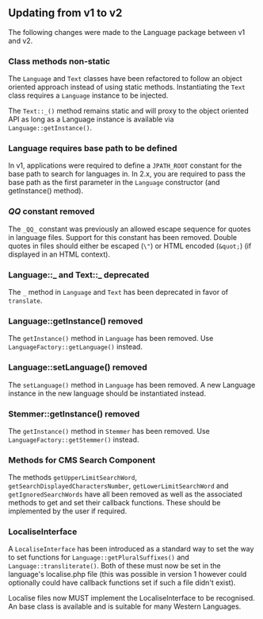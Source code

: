 ## Updating from v1 to v2

The following changes were made to the Language package between v1 and v2.

### Class methods non-static

The `Language` and `Text` classes have been refactored to follow an object oriented approach instead of using static methods.
Instantiating the `Text` class requires a `Language` instance to be injected.

The `Text::_()` method remains static and will proxy to the object oriented API as long as a Language instance is
available via `Language::getInstance()`.

### Language requires base path to be defined

In v1, applications were required to define a `JPATH_ROOT` constant for the base path to search for languages in. In 2.x,
you are required to pass the base path as the first parameter in the `Language` constructor (and getInstance() method).

### _QQ_ constant removed

The `_QQ_` constant was previously an allowed escape sequence for quotes in language files.  Support for this constant
has been removed. Double quotes in files should either be escaped (`\"`) or HTML encoded (`&quot;`) (if displayed in an
HTML context).

### Language::_ and Text::_ deprecated

The `_` method in `Language` and `Text` has been deprecated in favor of `translate`.

### Language::getInstance() removed

The `getInstance()` method in `Language` has been removed.  Use `LanguageFactory::getLanguage()` instead.

### Language::setLanguage() removed

The `setLanguage()` method in `Language` has been removed.  A new Language instance in the new language should be instantiated
instead.

### Stemmer::getInstance() removed

The `getInstance()` method in `Stemmer` has been removed.  Use `LanguageFactory::getStemmer()` instead.

### Methods for CMS Search Component

The methods `getUpperLimitSearchWord`, `getSearchDisplayedCharactersNumber`, `getLowerLimitSearchWord` and `getIgnoredSearchWords`
have all been removed as well as the associated methods to get and set their callback functions. These should be implemented
by the user if required.

### LocaliseInterface
A `LocaliseInterface` has been introduced as a standard way to set the way to set functions for `Language::getPluralSuffixes()`
and `Language::transliterate()`. Both of these must now be set in the language's localise.php file (this was possible in
version 1 however could optionally could have callback functions set if such a file didn't exist).

Localise files now MUST implement the LocaliseInterface to be recognised. An base class is available and is suitable for
many Western Languages.
